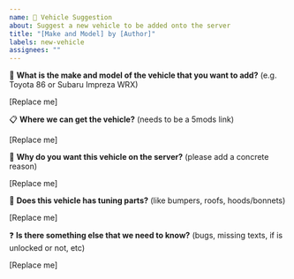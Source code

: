 ```yaml
---
name: 🚗 Vehicle Suggestion
about: Suggest a new vehicle to be added onto the server
title: "[Make and Model] by [Author]"
labels: new-vehicle
assignees: ""
---
```


🚗 **What is the make and model of the vehicle that you want to add?** (e.g. Toyota 86 or Subaru Impreza WRX)

[Replace me]

📋 **Where we can get the vehicle?** (needs to be a 5mods link)

[Replace me]

🙋 **Why do you want this vehicle on the server?** (please add a concrete reason)

[Replace me]

🔧 **Does this vehicle has tuning parts?** (like bumpers, roofs, hoods/bonnets)

[Replace me]

❓ **Is there something else that we need to know?** (bugs, missing texts, if is unlocked or not, etc)

[Replace me]
